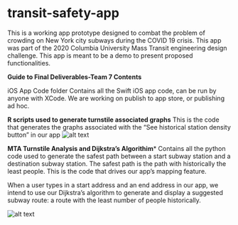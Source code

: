# transit-safety-app

This is a working app prototype designed to combat the problem of crowding on New York city subways during the COVID 19 crisis. This app was part of the 2020 Columbia University Mass Transit engineering design challenge.
This app is meant to be a demo to present proposed functionalities. 

**Guide to Final Deliverables-Team 7 Contents**

iOS App Code folder
Contains all the Swift iOS app code, can be run by anyone with XCode. We are working on publish to app store, or publishing ad hoc.


**R scripts used to generate turnstile associated graphs**
This is the code that generates the graphs associated with the “See historical station density button” in our app
![alt text](https://github.com/shannonjin/transit-safety-app/blob/master/Screen%20Shot%202020-08-10%20at%209.38.45%20PM.png)

**MTA Turnstile Analysis and Dijkstra’s Algorithim***
Contains all the python code used to generate the safest path between a start subway station and a destination subway station. The safest path is the path with historically the least people. This is the code that drives our app’s mapping feature. 

When a user types in a start address and an end address in our app, we intend to use our Dijkstra’s algorithm to generate and display a suggested subway route: a route with the least number of people historically. 

![alt text](https://github.com/shannonjin/transit-safety-app/blob/master/Screen%20Shot%202020-08-10%20at%209.44.11%20PM.png)
